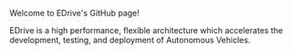 Welcome to EDrive's GitHub page!

EDrive is a high performance, flexible architecture which accelerates the development, testing, and deployment of Autonomous Vehicles.